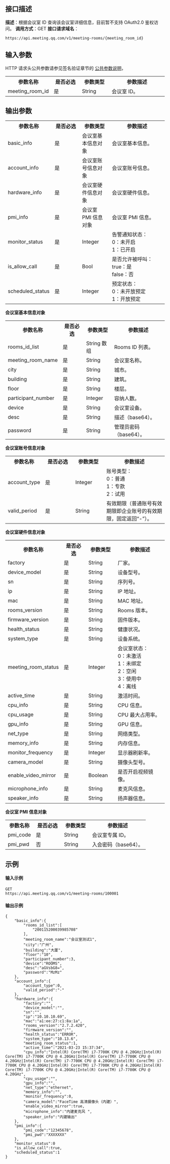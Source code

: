 ## 接口描述
**描述**：根据会议室 ID 查询该会议室详细信息，目前暂不支持 OAuth2.0 鉴权访问。
**调用方式**：GET
**接口请求域名**：
```Plaintext
https://api.meeting.qq.com/v1/meeting-rooms/{meeting_room_id}
```

## 输入参数
HTTP 请求头公共参数请参见签名验证章节的 [公共参数说明](https://cloud.tencent.com/document/product/1095/42413#.E5.85.AC.E5.85.B1.E5.8F.82.E6.95.B0)，
<table>
   <tr>
      <th width="20%" >参数名称</td>
      <th width="20%" >是否必选</td>
      <th width="20%" >参数类型</td>
      <th width="40%" >参数描述</td>
   </tr>
   <tr>
      <td>meeting_room_id</td>
      <td>是</td>
      <td>String</td>
      <td>会议室 ID。</td>
   </tr>
</table>


## 输出参数
<table>
   <tr>
      <th width="20%" >参数名称</td>
      <th width="20%" >是否必选</td>
      <th width="20%" >参数类型</td>
      <th width="40%" >参数描述</td>
   </tr>
   <tr>
      <td>basic_info</td>
      <td>是</td>
      <td>会议室基本信息对象</td>
      <td>会议室基本信息。</td>
   </tr>
   <tr>
      <td>account_info</td>
      <td>是</td>
      <td>会议室账号信息对象	</td>
      <td>会议室账号信息。</td>
   </tr>
   <tr>
      <td>hardware_info</td>
      <td>是</td>
      <td>会议室硬件信息对象	</td>
      <td>会议室硬件信息。</td>
   </tr>
   <tr>
      <td>pmi_info</td>
      <td>是</td>
      <td>会议室 PMI 信息对象	</td>
      <td>会议室 PMI 信息。</td>
   </tr>
   <tr>
      <td>monitor_status</td>
      <td>是</td>
      <td>Integer</td>
      <td>告警通知状态：<br>0：未开启<br>1：已开启</td>
   </tr>
   <tr>
      <td>is_allow_call</td>
      <td>是</td>
      <td>Bool</td>
      <td>是否允许被呼叫：<br>true：是<br>false：否</td>
   </tr>
   <tr>
      <td>scheduled_status</td>
      <td>是</td>
      <td>Integer</td>
      <td>预定状态：<br>0：未开放预定<br>1：开放预定</td>
   </tr>
</table>

**会议室基本信息对象**
<table>
   <tr>
      <th width="20%" >参数名称</td>
      <th width="20%" >是否必选</td>
      <th width="20%" >参数类型</td>
      <th width="40%" >参数描述</td>
   </tr>
   <tr>
      <td>rooms_id_list</td>
      <td>是</td>
      <td>String 数组</td>
      <td>Rooms ID 列表。</td>
   </tr>
   <tr>
      <td>meeting_room_name</td>
      <td>是</td>
      <td>String</td>
      <td>	会议室名称。</td>
   </tr>
   <tr>
      <td>city</td>
      <td>是</td>
      <td>String</td>
      <td>城市。</td>
   </tr>
   <tr>
      <td>building</td>
      <td>是</td>
      <td>String</td>
      <td>建筑。</td>
   </tr>
   <tr>
      <td>floor</td>
      <td>是</td>
      <td>String</td>
      <td>楼层。</td>
   </tr>
   <tr>
      <td>participant_number</td>
      <td>是</td>
      <td>Integer</td>
      <td>容纳人数。</td>
   </tr>
   <tr>
      <td>device</td>
      <td>是</td>
      <td>String</td>
      <td>会议室设备。</td>
   </tr>
   <tr>
      <td>desc</td>
      <td>是</td>
      <td>String</td>
      <td>描述（base64）。</td>
   </tr>
   <tr>
      <td>password</td>
      <td>是</td>
      <td>String</td>
      <td>	管理员密码（base64）。</td>
   </tr>
</table>

**会议室账号信息对象**
<table>
   <tr>
      <th width="20%" >参数名称</td>
      <th width="20%" >是否必选</td>
      <th width="20%" >参数类型</td>
      <th width="40%" >参数描述</td>
   </tr>
   <tr>
      <td>account_type</td>
      <td>是</td>
      <td>Integer</td>
      <td>账号类型：<br>0：普通<br>1：专款<br>2：试用</td>
   </tr>
   <tr>
      <td>valid_period</td>
      <td>是</td>
      <td>String</td>
      <td>有效期限（普通账号有效期限即企业账号的有效期限，固定返回“-”）。</td>
   </tr>
</table>

**会议室硬件信息对象**
<table>
   <tr>
      <th width="20%" >参数名称</td>
      <th width="20%" >是否必选</td>
      <th width="20%" >参数类型</td>
      <th width="40%" >参数描述</td>
   </tr>
   <tr>
      <td>factory	</td>
      <td>是</td>
      <td>String</td>
      <td>	厂家。</td>
   </tr>
   <tr>
      <td>device_model</td>
      <td>是</td>
      <td>String</td>
      <td>	设备型号。</td>
   </tr>
   <tr>
      <td>sn</td>
      <td>是</td>
      <td>String</td>
      <td>序列号。</td>
   </tr>
   <tr>
      <td>ip</td>
      <td>是</td>
      <td>String</td>
      <td>IP 地址。</td>
   </tr>
   <tr>
      <td>mac</td>
      <td>是</td>
      <td>String</td>
      <td>MAC 地址。</td>
   </tr>
   <tr>
      <td>rooms_version</td>
      <td>是</td>
      <td>String</td>
      <td>Rooms 版本。</td>
   </tr>
   <tr>
      <td>firmware_version</td>
      <td>是</td>
      <td>String</td>
      <td>固件版本。</td>
   </tr>
   <tr>
      <td>health_status</td>
      <td>是</td>
      <td>String</td>
      <td>健康状况。</td>
   </tr>
   <tr>
      <td>system_type</td>
      <td>是</td>
      <td>String</td>
      <td>设备系统。</td>
   </tr>
   <tr>
      <td>meeting_room_status</td>
      <td>是</td>
      <td>Integer</td>
      <td>会议室状态：<br>0：未激活<br>1：未绑定<br>2：空闲<br>3：使用中<br>4：离线</td>
   </tr>
   <tr>
      <td>active_time</td>
      <td>是</td>
      <td>String</td>
      <td>激活时间。</td>
   </tr>
   <tr>
      <td>cpu_info</td>
      <td>是</td>
      <td>String</td>
      <td>CPU 信息。</td>
   </tr>
   <tr>
      <td>cpu_usage</td>
      <td>是</td>
      <td>String</td>
      <td>CPU 最大占用率。</td>
   </tr>
   <tr>
      <td>gpu_info</td>
      <td>是</td>
      <td>String</td>
      <td>GPU 信息。</td>
   </tr>
   <tr>
      <td>net_type</td>
      <td>是</td>
      <td>String</td>
      <td>网络类型。</td>
   </tr>
   <tr>
      <td>memory_info</td>
      <td>是</td>
      <td>String</td>
      <td>内存信息。</td>
   </tr>
   <tr>
      <td>monitor_frequency</td>
      <td>是</td>
      <td>Integer</td>
      <td>显示器刷新率。</td>
   </tr>
   <tr>
      <td>camera_model</td>
      <td>是</td>
      <td>String</td>
      <td>摄像头型号。</td>
   </tr>
   <tr>
      <td>enable_video_mirror</td>
      <td>是</td>
      <td>Boolean</td>
      <td>是否开启视频镜像。</td>
   </tr>
   <tr>
      <td>microphone_info</td>
      <td>是</td>
      <td>String</td>
      <td>麦克风信息。</td>
   </tr>
   <tr>
      <td>speaker_info</td>
      <td>是</td>
      <td>String</td>
      <td>扬声器信息。</td>
   </tr>
</table>


**会议室 PMI 信息对象**
<table>
   <tr>
      <th width="20%" >参数名称</td>
      <th width="20%" >是否必选</td>
      <th width="20%" >参数类型</td>
      <th width="40%" >参数描述</td>
   </tr>
   <tr>
      <td>pmi_code</td>
      <td>是</td>
      <td>String</td>
      <td>会议室专属 ID。</td>
   </tr>
   <tr>
      <td>pmi_pwd</td>
      <td>否</td>
      <td>String</td>
      <td>入会密码（base64）。</td>
   </tr>
</table>


## 示例

#### 输入示例
```plaintext
GET
https://api.meeting.qq.com/v1/meeting-rooms/100001
```

#### 输出示例
```plaintext
{
    "basic_info":{
        "rooms_id_list":[
            "200115200039985708"
        ],
        "meeting_room_name":"会议室测试1",
        "city":"广州",
        "building":"大厦",
        "floor":"10",
        "participant_number":3,
        "device":"ROOMS",
        "desc":"aGVsbG8=",
        "password":"MzMz"
    },
    "account_info":{
        "account_type":0,
        "valid_period":"-"
    },
    "hardware_info":{
        "factory":"",
        "device_model":"",
        "sn":"",
        "ip":"10.10.10.69",
        "mac":"a1:ee:27:c1:8a:1a",
        "rooms_version":"2.7.2.420",
        "firmware_version":"",
        "health_status":"ERROR",
        "system_type":"10.13.6",
        "meeting_room_status":1,
        "active_time":"2021-03-23 15:37:34",
        "cpu_info":"Intel(R) Core(TM) i7-7700K CPU @ 4.20GHz|Intel(R) Core(TM) i7-7700K CPU @ 4.20GHz|Intel(R) Core(TM) i7-7700K CPU @ 4.20GHz|Intel(R) Core(TM) i7-7700K CPU @ 4.20GHz|Intel(R) Core(TM) i7-7700K CPU @ 4.20GHz|Intel(R) Core(TM) i7-7700K CPU @ 4.20GHz|Intel(R) Core(TM) i7-7700K CPU @ 4.20GHz|Intel(R) Core(TM) i7-7700K CPU @ 4.20GHz",
        "cpu_usage":"",
        "gpu_info":"",
        "net_type":"ethernet",
        "memory_info":"",
        "monitor_frequency":0,
        "camera_model":"FaceTime 高清摄像头（内建）",
        "enable_video_mirror":true,
        "microphone_info":"内建麦克风 ",
        "speaker_info":"内建输出"
    },
    "pmi_info":{
        "pmi_code":"12345678",
        "pmi_pwd":"XXXXXXX"
    },
    "monitor_status":0
    "is_allow_call":true,
    "scheduled_status":1
}
```
